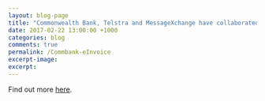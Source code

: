 ```yaml
---
layout: blog-page
title: "Commonwealth Bank, Telstra and MessageXchange have collaborated to perform Australia’s first end-to-end electronic invoicing experiment with leadership from the Digital Business Council."
date: 2017-02-22 13:00:00 +1000
categories: blog
comments: true
permalink: /Commbank-eInvoice
excerpt-image:
excerpt:
---
```


Find out more <a href='https://www.commbank.com.au/guidance/newsroom/australian-businesses-could-be-saving-7-to-10-billion-with-e-invoicing-201702.html)'>here</a>.
